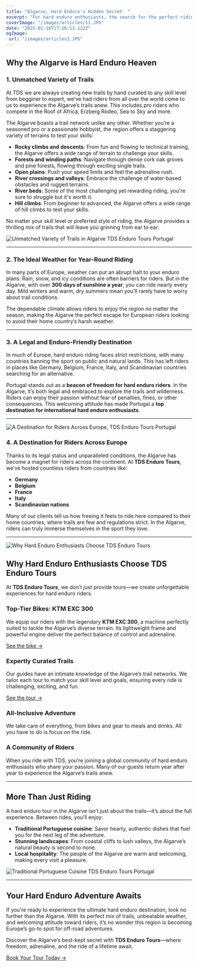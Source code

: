 ```yaml
---
title: "Algarve, Hard Enduro's Hidden Secret  "
excerpt: "For hard enduro enthusiasts, the search for the perfect riding destination can often feel like a challenge itself. Trails must be rugged and varied, the weather reliable, and—most crucially—it must be legal to ride. In much of Europe, enduro riding is restricted or outright banned, leaving riders yearning for a haven where their passion can thrive. Enter the Algarve, Portugal’s sun-soaked southern gem and the best-kept secret of the hard enduro world."
coverImage: "/images/articles/11.JPG"
date: "2025-01-18T17:16:13.122Z"
ogImage:
 url: "/images/articles1.JPG"
---
```


## **Why the Algarve is Hard Enduro Heaven**  

### **1. Unmatched Variety of Trails**  

At TDS we are always creating new trails by hand curated to any skill level from begginer to expert, we've had riders from all over the world come to us to experience the Algarve’s trails anew. This includes pro riders who compete in the Roof of Africa, Erzberg Rodeo, Sea to Sky and more.

The Algarve boasts a trail network unlike any other. Whether you’re a seasoned pro or a passionate hobbyist, the region offers a staggering variety of terrains to test your skills:  
- **Rocky climbs and descents**: From fun and flowing to technical training, the Algarve offers a wide range of terrain to challenge your skills.  
- **Forests and winding paths**: Navigate through dense cork oak groves and pine forests, flowing through exciting single trails.  
- **Open plains**: Push your speed limits and feel the adrenaline rush.  
- **River crossings and valleys**: Embrace the challenge of water-based obstacles and rugged terrains.  
- **River beds**: Some of the most challenging yet rewarding riding, you're sure to struggle but it's worth it.  
- **Hill climbs**: From beginner to advanced, the Algarve offers a wide range of hill climbs to test your skills.

No matter your skill level or preferred style of riding, the Algarve provides a thrilling mix of trails that will leave you grinning from ear to ear.  

![Unmatched Variety of Trails in Algarve TDS Enduro Tours Portugal](/images/articles/10.JPG )

---

### **2. The Ideal Weather for Year-Round Riding**  
In many parts of Europe, weather can put an abrupt halt to your enduro plans. Rain, snow, and icy conditions are often barriers for riders. But in the Algarve, with over **300 days of sunshine a year**, you can ride nearly every day. Mild winters and warm, dry summers mean you’ll rarely have to worry about trail conditions.  

The dependable climate allows riders to enjoy the region no matter the season, making the Algarve the perfect escape for European riders looking to avoid their home country’s harsh weather.  

---

### **3. A Legal and Enduro-Friendly Destination**  
In much of Europe, hard enduro riding faces strict restrictions, with many countries banning the sport on public and natural lands. This has left riders in places like Germany, Belgium, France, Italy, and Scandinavian countries searching for an alternative.  

Portugal stands out as a **beacon of freedom for hard enduro riders**. In the Algarve, it’s both legal and embraced to explore the trails and wilderness. Riders can enjoy their passion without fear of penalties, fines, or other consequences. This welcoming attitude has made Portugal a **top destination for international hard enduro enthusiasts**.  

---
![A Destination for Riders Across Europe, TDS Enduro Tours Portugal](/images/articles/4.JPG )

### **4. A Destination for Riders Across Europe**  
Thanks to its legal status and unparalleled conditions, the Algarve has become a magnet for riders across the continent. At **TDS Enduro Tours**, we’ve hosted countless riders from countries like:  
- **Germany**  
- **Belgium**  
- **France**  
- **Italy**  
- **Scandinavian nations**  

Many of our clients tell us how freeing it feels to ride here compared to their home countries, where trails are few and regulations strict. In the Algarve, riders can truly immerse themselves in the sport they love.  

---
![Why Hard Enduro Enthusiasts Choose TDS Enduro Tours](/images/articles/9.JPG )

## **Why Hard Enduro Enthusiasts Choose TDS Enduro Tours**  

At **TDS Enduro Tours**, we don’t just provide tours—we create unforgettable experiences for hard enduro riders.  

### **Top-Tier Bikes: KTM EXC 300**  
We equip our riders with the legendary **KTM EXC 300**, a machine perfectly suited to tackle the Algarve’s diverse terrain. Its lightweight frame and powerful engine deliver the perfect balance of control and adrenaline.  

[See the bike →](/bikes)

### **Expertly Curated Trails**  
Our guides have an intimate knowledge of the Algarve’s trail networks. We tailor each tour to match your skill level and goals, ensuring every ride is challenging, exciting, and fun.  

[See the tour →](/tours)


### **All-Inclusive Adventure**  
We take care of everything, from bikes and gear to meals and drinks. All you have to do is focus on the ride.  

### **A Community of Riders**  
When you ride with TDS, you’re joining a global community of hard enduro enthusiasts who share your passion. Many of our guests return year after year to experience the Algarve’s trails anew.  

---

## **More Than Just Riding**  

A hard enduro tour in the Algarve isn’t just about the trails—it’s about the full experience. Between rides, you’ll enjoy:  
- **Traditional Portuguese cuisine**: Savor hearty, authentic dishes that fuel you for the next leg of the adventure.  
- **Stunning landscapes**: From coastal cliffs to lush valleys, the Algarve’s natural beauty is second to none.  
- **Local hospitality**: The people of the Algarve are warm and welcoming, making every visit a pleasure.  

![Traditional Portuguese Cuisine TDS Enduro Tours Portugal](/images/articles/5.JPG )

---

## **Your Hard Enduro Adventure Awaits**  

If you’re ready to experience the ultimate hard enduro destination, look no further than the Algarve. With its perfect mix of trails, unbeatable weather, and welcoming attitude toward riders, it’s no wonder this region is becoming Europe’s go-to spot for off-road adventures.  

Discover the Algarve’s best-kept secret with **TDS Enduro Tours**—where freedom, adrenaline, and the ride of a lifetime await.

[Book Your Tour Today →](/reserve)